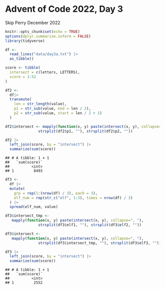 Advent of Code 2022, Day 3
================
Skip Perry
December 2022

``` r
knitr::opts_chunk$set(echo = TRUE)
options(dplyr.summarise.inform = FALSE)
library(tidyverse)
```

``` r
df <- 
  read_lines("data/day3a.txt") |> 
  as_tibble()
```

``` r
score <- tibble(
  intersect = c(letters, LETTERS),
  score = 1:52
)

df2 <- 
  df|> 
  transmute(
    len = str_length(value),
    p1 = str_sub(value, end = len / 2),
    p2 = str_sub(value, start = len / 2 + 1)
  )

df2$intersect <- mapply(function(x, y) paste(intersect(x, y), collapse=", "),
               strsplit(df2$p1, ""), strsplit(df2$p2, ""))

df2 |> 
  left_join(score, by = "intersect") |> 
  summarize(sum(score))
```

    ## # A tibble: 1 × 1
    ##   `sum(score)`
    ##          <int>
    ## 1         8493

``` r
df3 <- 
  df |> 
  mutate(
    grp = rep(1:(nrow(df) / 3), each = 3),
    elf_num = rep(str_c("elf", 1:3), times = nrow(df) / 3)
  ) |> 
  spread(elf_num, value)

df3$intersect_tmp <- 
   mapply(function(x, y) paste(intersect(x, y), collapse=", "),
               strsplit(df3$elf1, ""), strsplit(df3$elf2, ""))

df3$intersect <- 
   mapply(function(x, y) paste(intersect(x, y), collapse=", "),
               strsplit(df3$intersect_tmp, ""), strsplit(df3$elf3, ""))

df3 |> 
  left_join(score, by = "intersect") |> 
  summarize(sum(score))
```

    ## # A tibble: 1 × 1
    ##   `sum(score)`
    ##          <int>
    ## 1         2552
